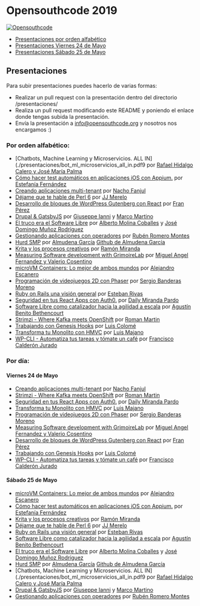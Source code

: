 # Opensouthcode 2019

[![Opensouthcode](/logos/solo_logo.png)](https://www.opensouthcode.org/conferences/opensouthcode2019)

 - [Presentaciones por orden alfabético](#por-orden-alfabético)
 - [Presentaciones Viernes 24 de Mayo](#viernes-24-de-mayo)
 - [Presentaciones Sábado 25 de Mayo](#sábado-25-de-mayo)

## Presentaciones

  Para subir presentaciones puedes hacerlo de varias formas:

  - Realizar un pull request con la presentación dentro del directorio /presentaciones/
  - Realiza un pull request modificando este README y poniendo el enlace donde tengas subida la presentación.
  - Envía la presentación a info@opensouthcode.org y nosotros nos encargamos :)


### Por orden alfabético:
- [Chatbots, Machine Learning y Microservicios. ALL IN](./presentaciones/bot_ml_microservicios_all_in.pdf9 por [Rafael Hidalgo Calero y José María Palma](https://www.opensouthcode.org/conferences/opensouthcode2019/program/proposals/237)
- [Cómo hacer test automáticos en aplicaciones iOS con Appium.](https://es.slideshare.net/estefafdez/open-southcode-ios-testing-with-appium) por [Estefanía Fernández](https://www.opensouthcode.org/conferences/opensouthcode2019/program/proposals/171)
 - [Creando aplicaciones multi-tenant](https://es.slideshare.net/NachoFanjulCorteguer/creando-aplicaciones-multitenant-opensouthcode-2019) por [Nacho Fanjul](https://www.opensouthcode.org/conferences/opensouthcode2019/program/proposals/217)
 - [Déjame que te hable de Perl 6](https://jj.github.io/hablando-p6/#/) por [JJ Merelo](https://www.opensouthcode.org/conferences/opensouthcode2019/program/proposals/172)
 - [Desarrollo de bloques de WordPress Gutenberg con React](https://wordpress.tv/2019/05/26/fran-perez-desarrollo-de-bloques-de-wordpress-gutenberg-con-react-opensouthcode-2019/) por [Fran Pérez](https://www.opensouthcode.org/conferences/opensouthcode2019/program/proposals/219)
 - [Drupal & GatsbyJS](https://gatsbydrupal.osc.web1.soulweb.it) por [Giuseppe Ianni](https://www.opensouthcode.org/conferences/opensouthcode2019/program/proposals/226) y [Marco Martino](https://www.opensouthcode.org/conferences/opensouthcode2019/program/proposals/226)
 - [El truco era el Software Libre](https://iesgn.github.io/opensouthcode2019/#/) por [Alberto Molina Coballes](https://www.opensouthcode.org/conferences/opensouthcode2019/program/proposals/178) y [José Domingo Muñoz Rodríguez](https://www.opensouthcode.org/conferences/opensouthcode2019/program/proposals/178)
 - [Gestionando aplicaciones con operadores](./presentaciones/Managing-applications-with-operators.pdf) por [Rubén Romero Montes](https://www.opensouthcode.org/conferences/opensouthcode2019/program/proposals/197)
 - [Hurd SMP](https://docs.google.com/presentation/d/1ZUkbgPljdsLg04dxxXux1H1TErPfKv46WAEmvCzod3Q/edit?usp=sharing) por [Almudena García](https://www.opensouthcode.org/conferences/opensouthcode2019/program/proposals/194) [Github de Almudena García](https://github.com/AlmuHS)
 - [Krita y los procesos creativos](./presentaciones/Krita.pdf) por [Ramón Miranda](https://www.opensouthcode.org/conferences/opensouthcode2019/program/proposals/245)
 - [Measuring Software development with GrimoireLab](./presentaciones/Measuring-software-development-with-GrimoireLab.pdf) por [Miguel Angel Fernandez y Valerio Cosentino](https://www.opensouthcode.org/conferences/opensouthcode2019/program/proposals/211)
 - [microVM Containers: Lo mejor de ambos mundos](https://disasterproject.com/docs/pres/index2019.html#/presentacion) por [Alejandro Escanero](https://www.opensouthcode.org/conferences/opensouthcode2019/program/proposals/200)
  - [Programación de videojuegos 2D con Phaser](https://docs.google.com/presentation/d/11Rl4LNSIrBvQeATAl7JDhqqF0Lt1fHe9ENliWUHpDPI/) por [Sergio Banderas Moreno](https://www.opensouthcode.org/conferences/opensouthcode2019/program/proposals/224)
 - [Ruby on Rails una visión general](./presentaciones/Ruby-On-Rails.pdf) por [Esteban Rivas](https://www.opensouthcode.org/conferences/opensouthcode2019/program/proposals/251)
 - [Seguridad en tus React Apps con Auth0.](https://docs.google.com/presentation/d/1nVnb21vRUmmY-Dgz9PXwkBNYEgy9wtdJaF6B6q_B9zY/edit?usp=sharing) por [Daily Miranda Pardo](https://www.linkedin.com/in/daily-miranda-pardo/)
 - [Software Libre como catalizador hacia la agilidad a escala](./presentaciones/Embracing_FLOSS_as_a_shortcut_towards_agility.pdf) por [Agustín Benito Bethencourt](https://www.opensouthcode.org/conferences/opensouthcode2019/program/proposals/196)
 - [Strimzi - Where Kafka meets OpenShift](./presentaciones/Strimzi-Where-Kafka-meets-OpenShift.pdf) por [Roman Martin](https://www.opensouthcode.org/users/903)
 - [Trabajando con Genesis Hooks](https://wordpress.tv/2019/05/27/luis-colome-trabajando-con-genesis-hooks-opensouthcode-2019/) por [Luis Colomé](https://www.opensouthcode.org/conferences/opensouthcode2019/program/proposals/214)
 - [Transforma tu Monolito con HMVC](https://www.slideshare.net/ortussolutions/transforma-tu-monolito-con-hmvc) por [Luis Majano](https://www.opensouthcode.org/conferences/opensouthcode2019/program/proposals/247)
-  [WP-CLI - Automatiza tus tareas y tómate un café](https://fcjurado.com/wp-cli) por [Francisco Calderón Jurado](https://www.opensouthcode.org/conferences/opensouthcode2019/program/proposals/213)

### Por día:

#### Viernes 24 de Mayo
 - [Creando aplicaciones multi-tenant](https://es.slideshare.net/NachoFanjulCorteguer/creando-aplicaciones-multitenant-opensouthcode-2019) por [Nacho Fanjul](https://www.opensouthcode.org/conferences/opensouthcode2019/program/proposals/217)
 - [Strimzi - Where Kafka meets OpenShift](./presentaciones/Strimzi-Where-Kafka-meets-OpenShift.pdf) por [Roman Martin](https://www.opensouthcode.org/users/903)
  - [Seguridad en tus React Apps con Auth0.](https://docs.google.com/presentation/d/1nVnb21vRUmmY-Dgz9PXwkBNYEgy9wtdJaF6B6q_B9zY/edit?usp=sharing) por [Daily Miranda Pardo](https://www.linkedin.com/in/daily-miranda-pardo/)
 - [Transforma tu Monolito con HMVC](https://www.slideshare.net/ortussolutions/transforma-tu-monolito-con-hmvc) por [Luis Majano](https://www.opensouthcode.org/conferences/opensouthcode2019/program/proposals/247)
  - [Programación de videojuegos 2D con Phaser](https://docs.google.com/presentation/d/11Rl4LNSIrBvQeATAl7JDhqqF0Lt1fHe9ENliWUHpDPI/) por [Sergio Banderas Moreno](https://www.opensouthcode.org/conferences/opensouthcode2019/program/proposals/224)
 - [Measuring Software development with GrimoireLab](./presentaciones/Measuring-software-development-with-GrimoireLab.pdf) por [Miguel Angel Fernandez y Valerio Cosentino](https://www.opensouthcode.org/conferences/opensouthcode2019/program/proposals/211)
 - [Desarrollo de bloques de WordPress Gutenberg con React](https://wordpress.tv/2019/05/26/fran-perez-desarrollo-de-bloques-de-wordpress-gutenberg-con-react-opensouthcode-2019/) por [Fran Pérez](https://www.opensouthcode.org/conferences/opensouthcode2019/program/proposals/219)
 - [Trabajando con Genesis Hooks](https://wordpress.tv/2019/05/27/luis-colome-trabajando-con-genesis-hooks-opensouthcode-2019/) por [Luis Colomé](https://www.opensouthcode.org/conferences/opensouthcode2019/program/proposals/214)
 -  [WP-CLI - Automatiza tus tareas y tómate un café](https://fcjurado.com/wp-cli) por [Francisco Calderón Jurado](https://www.opensouthcode.org/conferences/opensouthcode2019/program/proposals/213)

#### Sábado 25 de Mayo
 - [microVM Containers: Lo mejor de ambos mundos](https://disasterproject.com/docs/pres/index2019.html#/presentacion) por [Alejandro Escanero](https://www.opensouthcode.org/conferences/opensouthcode2019/program/proposals/200)
 - [Cómo hacer test automáticos en aplicaciones iOS con Appium.](https://es.slideshare.net/estefafdez/open-southcode-ios-testing-with-appium) por [Estefanía Fernández](https://www.opensouthcode.org/conferences/opensouthcode2019/program/proposals/171)
 - [Krita y los procesos creativos](./presentaciones/Krita.pdf) por [Ramón Miranda](https://www.opensouthcode.org/conferences/opensouthcode2019/program/proposals/245)
 - [Déjame que te hable de Perl 6](https://jj.github.io/hablando-p6/#/) por [JJ Merelo](https://www.opensouthcode.org/conferences/opensouthcode2019/program/proposals/172)
 - [Ruby on Rails una visión general](./presentaciones/Ruby-On-Rails.pdf) por [Esteban Rivas](https://www.opensouthcode.org/conferences/opensouthcode2019/program/proposals/251)
 - [Software Libre como catalizador hacia la agilidad a escala](./presentaciones/Embracing_FLOSS_as_a_shortcut_towards_agility.pdf) por [Agustín Benito Bethencourt](https://www.opensouthcode.org/conferences/opensouthcode2019/program/proposals/196)
 - [El truco era el Software Libre](https://iesgn.github.io/opensouthcode2019/#/) por [Alberto Molina Coballes](https://www.opensouthcode.org/conferences/opensouthcode2019/program/proposals/178) y [José Domingo Muñoz Rodríguez](https://www.opensouthcode.org/conferences/opensouthcode2019/program/proposals/178)
 - [Hurd SMP](https://docs.google.com/presentation/d/1ZUkbgPljdsLg04dxxXux1H1TErPfKv46WAEmvCzod3Q/edit?usp=sharing) por [Almudena García](https://www.opensouthcode.org/conferences/opensouthcode2019/program/proposals/194) [Github de Almudena García](https://github.com/AlmuHS)
 - [Chatbots, Machine Learning y Microservicios. ALL IN](./presentaciones/bot_ml_microservicios_all_in.pdf9 por [Rafael Hidalgo Calero y José María Palma](https://www.opensouthcode.org/conferences/opensouthcode2019/program/proposals/237)
 - [Drupal & GatsbyJS](https://gatsbydrupal.osc.web1.soulweb.it) por [Giuseppe Ianni](https://www.opensouthcode.org/conferences/opensouthcode2019/program/proposals/226) y [Marco Martino](https://www.opensouthcode.org/conferences/opensouthcode2019/program/proposals/226)
 - [Gestionando aplicaciones con operadores](./presentaciones/Managing-applications-with-operators.pdf) por [Rubén Romero Montes](https://www.opensouthcode.org/conferences/opensouthcode2019/program/proposals/197)
